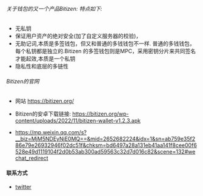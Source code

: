 ###### 关于钱包的又一个产品Bitizen: 特点如下:
* 无私钥 
*  保证用户资产的绝对安全(加了自定义服务器的校验)，
*  无助记词,本质是多签钱包，但又和普通的多钱钱包不一样. 普通的多钱钱包，每个私钥都是独立的.Bitizen 的多签钱包则是MPC，采用密钥分片来共同签名才能起效,本质是一个私钥
* 隐私性和底层的多链性


######  Bitizen的官网
* 网站 https://bitizen.org/
* Bitizen的安卓下载链接: https://bitizen.org/wp-content/uploads/2022/11/bitizen-wallet-v1.2.3.apk

* https://mp.weixin.qq.com/s?__biz=MjM5NDEyNjE0MQ==&mid=2652682224&idx=1&sn=ab759e35f286e79e26932946f02dc51f&chksm=bd6497a28a131eb41aa141f8cee00f6528e49d1119104f2d0b53ab300ad59563c32d7d016c82&scene=132#wechat_redirect

#### 联系方式  
* [twitter](https://twitter.com/BlockInitinal)